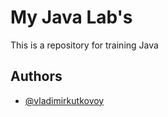 
# My Java Lab's

This is a repository for training Java


## Authors

- [@vladimirkutkovoy](https://www.github.com/vladimirkutkovoy)

